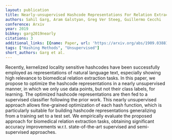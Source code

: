 ```yaml
---
layout: publication
title: Nearly-unsupervised Hashcode Representations For Relation Extraction
authors: Sahil Garg, Aram Galstyan, Greg Ver Steeg, Guillermo Cecchi
conference: Arxiv
year: 2019
bibkey: garg2019nearly
citations: 3
additional_links: [{name: Paper, url: 'https://arxiv.org/abs/1909.03881'}]
tags: ["Hashing Methods", "Unsupervised"]
short_authors: Garg et al.
---
```

Recently, kernelized locality sensitive hashcodes have been successfully
employed as representations of natural language text, especially showing high
relevance to biomedical relation extraction tasks. In this paper, we propose to
optimize the hashcode representations in a nearly unsupervised manner, in which
we only use data points, but not their class labels, for learning. The
optimized hashcode representations are then fed to a supervised classifier
following the prior work. This nearly unsupervised approach allows fine-grained
optimization of each hash function, which is particularly suitable for building
hashcode representations generalizing from a training set to a test set. We
empirically evaluate the proposed approach for biomedical relation extraction
tasks, obtaining significant accuracy improvements w.r.t. state-of-the-art
supervised and semi-supervised approaches.